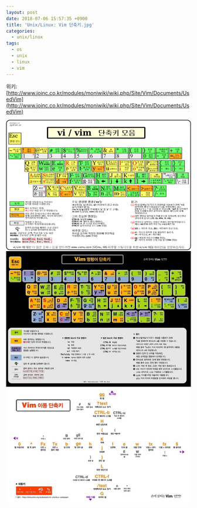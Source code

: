 ```yaml
---
layout: post
date: 2018-07-06 15:57:35 +0900
title: 'Unix/Linux: Vim 단축키.jpg'
categories:
  - unix/linux
tags:
  - os
  - unix
  - linux
  - vim
---
```


위키: [http://www.joinc.co.kr/modules/moniwiki/wiki.php/Site/Vim/Documents/UsedVim](http://www.joinc.co.kr/modules/moniwiki/wiki.php/Site/Vim/Documents/UsedVim)

![](/images/vim-hotkey-1.png)
![](/images/vim-hotkey-2.jpg)
